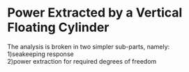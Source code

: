 # Power Extracted by a Vertical Floating Cylinder<br/>
The analysis is broken in two simpler sub-parts, namely:<br/>
1)seakeeping response<br/>
2)power extraction for required degrees of freedom
